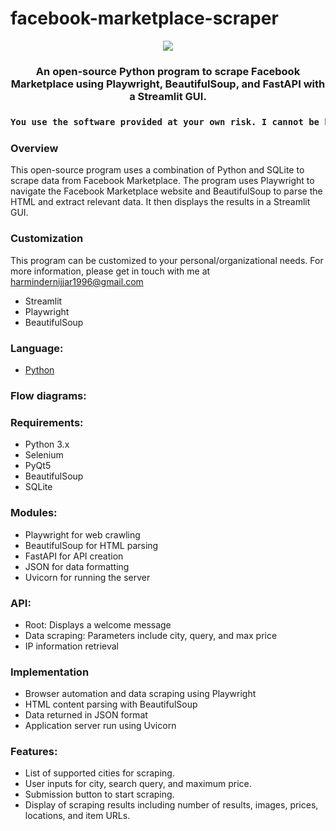 # facebook-marketplace-scraper

<p align="center">
<img src="https://i.imgur.com/pYkazPj.png">
</p>
<h3 align="center">An open-source Python program to scrape Facebook Marketplace using Playwright, BeautifulSoup, and FastAPI with a Streamlit GUI.
<h3 align="center">

```diff
You use the software provided at your own risk. I cannot be held responsible for any potential consequences, including potential bans from Meta.
```
### Overview
This open-source program uses a combination of Python and SQLite  to scrape data from Facebook Marketplace. The program uses Playwright to navigate the Facebook Marketplace website and BeautifulSoup to parse the HTML and extract relevant data. It then displays the results in a Streamlit GUI.

### Customization
This program can be customized to your personal/organizational needs. For more information, please get in touch with me at harmindernijjar1996@gmail.com
- Streamlit
- Playwright
- BeautifulSoup 
  
### Language: 
- [Python](https://www.python.org/)
  
### Flow diagrams:

### Requirements:
- Python 3.x
- Selenium
- PyQt5 
- BeautifulSoup 
- SQLite
  
### Modules:
- Playwright for web crawling
- BeautifulSoup for HTML parsing
- FastAPI for API creation
- JSON for data formatting
- Uvicorn for running the server
 
### API:
- Root: Displays a welcome message
- Data scraping: Parameters include city, query, and max price
- IP information retrieval
  
### Implementation
- Browser automation and data scraping using Playwright
- HTML content parsing with BeautifulSoup
- Data returned in JSON format
- Application server run using Uvicorn

### Features:
- List of supported cities for scraping.
- User inputs for city, search query, and maximum price.
- Submission button to start scraping.
- Display of scraping results including number of results, images, prices, locations, and item URLs.
